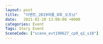 ```yaml
---
layout: post
title:  "이벤트_2019여름_0화_오프닝"
date:   2021-02-20 13:00:00 +0000
categories: Event
Tags: Story Event
SceneCode: ["scene_evt190627_cp0_q1_s10"]
---
```

